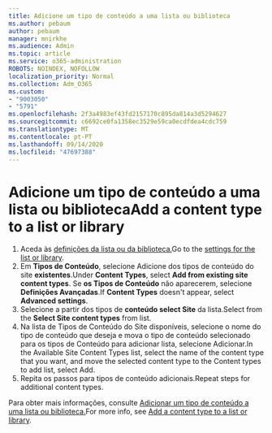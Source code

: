```yaml
---
title: Adicione um tipo de conteúdo a uma lista ou biblioteca
ms.author: pebaum
author: pebaum
manager: mnirkhe
ms.audience: Admin
ms.topic: article
ms.service: o365-administration
ROBOTS: NOINDEX, NOFOLLOW
localization_priority: Normal
ms.collection: Adm_O365
ms.custom:
- "9003050"
- "5791"
ms.openlocfilehash: 2f3a4983ef43fd2157170c895da814a3d5294627
ms.sourcegitcommit: c6692ce0fa1358ec3529e59ca0ecdfdea4cdc759
ms.translationtype: MT
ms.contentlocale: pt-PT
ms.lasthandoff: 09/14/2020
ms.locfileid: "47697388"
---
```

# <a name="add-a-content-type-to-a-list-or-library"></a><span data-ttu-id="b8836-102">Adicione um tipo de conteúdo a uma lista ou biblioteca</span><span class="sxs-lookup"><span data-stu-id="b8836-102">Add a content type to a list or library</span></span>

1. <span data-ttu-id="b8836-103">Aceda às [definições da lista ou da biblioteca.](https://support.microsoft.com/en-us/office/edit-list-settings-in-sharepoint-online-4d35793b-246e-42a3-990c-563a83795b7f)</span><span class="sxs-lookup"><span data-stu-id="b8836-103">Go to the  [settings for the list or library](https://support.microsoft.com/en-us/office/edit-list-settings-in-sharepoint-online-4d35793b-246e-42a3-990c-563a83795b7f).</span></span>
2. <span data-ttu-id="b8836-104">Em  **Tipos de Conteúdo**, selecione Adicione dos tipos de conteúdo do site  **existentes**.</span><span class="sxs-lookup"><span data-stu-id="b8836-104">Under  **Content Types**, select  **Add from existing site content types**.</span></span> <span data-ttu-id="b8836-105">Se  **os Tipos de Conteúdo**  não aparecerem, selecione  **Definições Avançadas**.</span><span class="sxs-lookup"><span data-stu-id="b8836-105">If  **Content Types**  doesn't appear, select  **Advanced settings**.</span></span>
3. <span data-ttu-id="b8836-106">Selecione a partir dos tipos de  **conteúdo select Site**  da lista.</span><span class="sxs-lookup"><span data-stu-id="b8836-106">Select from the  **Select Site content types**  from list.</span></span>
4. <span data-ttu-id="b8836-107">Na lista de Tipos de Conteúdo do Site disponíveis, selecione o nome do tipo de conteúdo que deseja e mova o tipo de conteúdo selecionado para os tipos de Conteúdo para adicionar lista, selecione Adicionar.</span><span class="sxs-lookup"><span data-stu-id="b8836-107">In the Available Site Content Types list, select the name of the content type that you want, and move the selected content type to the Content types to add list, select Add.</span></span>
5. <span data-ttu-id="b8836-108">Repita os passos para tipos de conteúdo adicionais.</span><span class="sxs-lookup"><span data-stu-id="b8836-108">Repeat steps for additional content types.</span></span>

<span data-ttu-id="b8836-109">Para obter mais informações, consulte [Adicionar um tipo de conteúdo a uma lista ou biblioteca.](https://support.microsoft.com/en-us/office/add-a-content-type-to-a-list-or-library-917366ae-f7a2-47ad-87a5-9689a1884e60)</span><span class="sxs-lookup"><span data-stu-id="b8836-109">For more info, see  [Add a content type to a list or library](https://support.microsoft.com/en-us/office/add-a-content-type-to-a-list-or-library-917366ae-f7a2-47ad-87a5-9689a1884e60).</span></span>
